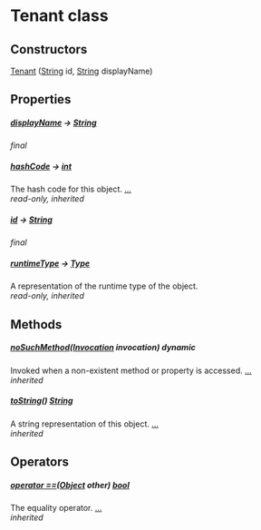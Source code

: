 


# Tenant class












## Constructors

[Tenant](../package-yonomi_sdk_dart_repository_user_repository/Tenant/Tenant.md) ([String](https://api.dart.dev/stable/2.12.3/dart-core/String-class.html) id, [String](https://api.dart.dev/stable/2.12.3/dart-core/String-class.html) displayName)

    


## Properties

##### [displayName](../package-yonomi_sdk_dart_repository_user_repository/Tenant/displayName.md) &#8594; [String](https://api.dart.dev/stable/2.12.3/dart-core/String-class.html)



   
_final_



##### [hashCode](https://api.dart.dev/stable/2.12.3/dart-core/Object/hashCode.html) &#8594; [int](https://api.dart.dev/stable/2.12.3/dart-core/int-class.html)



The hash code for this object. [...](https://api.dart.dev/stable/2.12.3/dart-core/Object/hashCode.html)  
_read-only, inherited_



##### [id](../package-yonomi_sdk_dart_repository_user_repository/Tenant/id.md) &#8594; [String](https://api.dart.dev/stable/2.12.3/dart-core/String-class.html)



   
_final_



##### [runtimeType](https://api.dart.dev/stable/2.12.3/dart-core/Object/runtimeType.html) &#8594; [Type](https://api.dart.dev/stable/2.12.3/dart-core/Type-class.html)



A representation of the runtime type of the object.   
_read-only, inherited_




## Methods

##### [noSuchMethod](https://api.dart.dev/stable/2.12.3/dart-core/Object/noSuchMethod.html)([Invocation](https://api.dart.dev/stable/2.12.3/dart-core/Invocation-class.html) invocation) dynamic



Invoked when a non-existent method or property is accessed. [...](https://api.dart.dev/stable/2.12.3/dart-core/Object/noSuchMethod.html)  
_inherited_



##### [toString](https://api.dart.dev/stable/2.12.3/dart-core/Object/toString.html)() [String](https://api.dart.dev/stable/2.12.3/dart-core/String-class.html)



A string representation of this object. [...](https://api.dart.dev/stable/2.12.3/dart-core/Object/toString.html)  
_inherited_




## Operators

##### [operator ==](https://api.dart.dev/stable/2.12.3/dart-core/Object/operator_equals.html)([Object](https://api.dart.dev/stable/2.12.3/dart-core/Object-class.html) other) [bool](https://api.dart.dev/stable/2.12.3/dart-core/bool-class.html)



The equality operator. [...](https://api.dart.dev/stable/2.12.3/dart-core/Object/operator_equals.html)  
_inherited_











